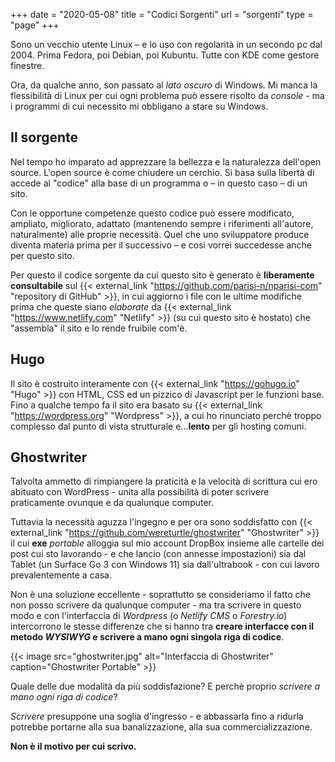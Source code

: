 +++
date = "2020-05-08"
title = "Codici Sorgenti"
url = "sorgenti"
type = "page"
+++

Sono un vecchio utente Linux – e lo uso con regolarità in un secondo pc dal 2004. Prima Fedora, poi Debian, poi Kubuntu. Tutte con KDE come gestore finestre.

Ora, da qualche anno, son passato al _lato oscuro_ di Windows. Mi manca la flessibilità di Linux per cui ogni problema può essere risolto da _console_ - ma i programmi di cui necessito mi obbligano a stare su Windows.

## Il sorgente
Nel tempo ho imparato ad apprezzare la bellezza e la naturalezza dell'open source.
L'open source è come chiudere un cerchio. Si basa sulla libertà di accede al "codice" alla base di un programma o – in questo caso – di un sito.

Con le opportune competenze questo codice può essere modificato, ampliato, migliorato, adattato (mantenendo sempre i riferimenti all'autore, naturalmente) alle proprie necessità.
Quel che uno sviluppatore produce diventa materia prima per il successivo – e così vorrei succedesse anche per questo sito.

Per questo il codice sorgente da cui questo sito è generato è **liberamente consultabile** sul {{< external_link "https://github.com/parisi-n/nparisi-com" "repository di GitHub" >}}, in cui aggiorno i file con le ultime modifiche prima che queste siano _elaborate_ da {{< external_link "https://www.netlify.com" "Netlify" >}} (su cui questo sito è hostato) che "assembla" il sito e lo rende fruibile com'è.

## Hugo
Il sito è costruito interamente con {{< external_link "https://gohugo.io" "Hugo" >}}  con HTML, CSS ed un pizzico di Javascript per le funzioni base.
Fino a qualche tempo fa il sito era basato su {{< external_link "https://wordpress.org" "Wordpress" >}}, a cui ho rinunciato perchè troppo complesso dal punto di vista strutturale e...**lento** per gli hosting comuni.

## Ghostwriter
Talvolta ammetto di rimpiangere la praticità e la velocità di scrittura cui ero abituato con WordPress - unita alla possibilità di poter scrivere praticamente ovunque e da qualunque computer.

Tuttavia la necessità aguzza l'ingegno e per ora sono soddisfatto con {{< external_link "https://github.com/wereturtle/ghostwriter" "Ghostwriter" >}} il cui **exe** _portable_ alloggia sul mio account DropBox insieme alle cartelle dei post cui sto lavorando - e che lancio (con annesse impostazioni) sia dal Tablet (un Surface Go 3 con Windows 11) sia dall'ultrabook - con cui lavoro prevalentemente a casa.

Non è una soluzione eccellente - soprattutto se consideriamo il fatto che non posso scrivere da qualunque computer - ma tra scrivere in questo modo e con l'interfaccia di _Wordpress_ (o _Netlify CMS_ o _Forestry.io_) intercorrono le stesse differenze che si hanno tra **creare interfacce con il metodo _WYSIWYG_ e scrivere a mano ogni singola riga di codice**.

{{< image src="ghostwriter.jpg" alt="Interfaccia di Ghostwriter" caption="Ghostwriter Portable" >}}

Quale delle due modalità da più soddisfazione?
E perchè proprio _scrivere a mano ogni riga di codice_?

_Scrivere_ presuppone una soglia d'ingresso - e abbassarla fino a ridurla potrebbe portarne alla sua banalizzazione, alla sua commercializzazione.

**Non è il motivo per cui scrivo.**